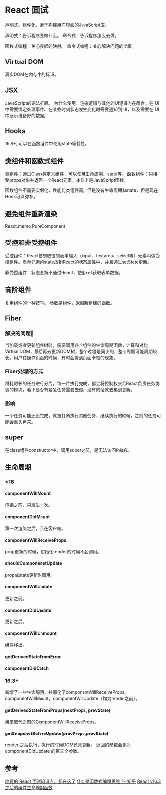 # React 面试

声明式、组件化，用于构建用户界面的JavaScript库。

声明式：告诉程序要做什么。
命令式：告诉程序怎么去做。

函数式编程：关心数据的映射。
命令式编程：关心解决问题的步骤。

## Virtual DOM

真实DOM在内存中的标识。

## JSX

JavaScript的语法扩展。
为什么使用：渲染逻辑与其他的UI逻辑内在耦合。在 UI 中需要绑定处理事件、在某些时刻状态发生变化时需要通知到 UI，以及需要在 UI 中展示准备好的数据。

## Hooks

16.8+, 可以在函数组件中使用state等特性。

## 类组件和函数式组件

类组件：通过Class类定义组件，可以使用生命周期、state等。
函数组件：只接受props对象并返回一个React元素，本质上是JavaScript函数。

函数组件不需要实例化，性能比类组件高，但是没有生命周期和state，但是现在Hook可以弥补。

## 避免组件重新渲染

React.memo
PureComponent

## 受控和非受控组件

受控组件：React控制取值的表单输入（input、textarea、select等）元素叫做受控组件。表单元素的state放到React的状态属性中，并且通过setState更新。

非受控组件：状态更新不通过React，使用`ref`获取表单数据。

## 高阶组件

复用组件的一种技巧。
参数是组件，返回新组建的函数。

## Fiber

### 解决的问题🤔

当加载或者更新组件树时，需要调用各个组件的生命周期函数，计算和对比Virtual DOM，最后再去更新DOM树，整个过程是同步的，整个周期可能周期较长。用户在操作页面的时候，有时会看到页面卡顿的现象。

### Fiber处理的方式

将耗时长的任务进行分片，每一片执行完成，都会将控制权交给React负责任务协调的模块，看下是否有紧急任务需要去做，没有的话就去集训更新。

### 影响

一个任务可能还没完成，就被打断执行其他任务，继续执行的时候，之前的任务可能会重头再来。

## super

在class组件constructor中，调用super之前，是无法访问this的。

## 生命周期

### <16

#### componentWillMount

渲染之前，只发生一次。

#### componentDidMount

第一次渲染之后，只在客户端。

#### componentWillReceiveProps

prop更新的时候，初始化render的时候不会调用。

#### shouldComponenetUpdate

prop或state更新时调用。

#### componentWillUpdate

更新之前。

#### componentDidUpdate

更新之后。

#### componentWillUnmount

组件移出。

#### getDerivedStateFromError

#### componentDidCatch

### 16.3+

新增了一些生命周期，并弱化了componentWillReceiveProps，componentWillMount，componentWillUpdate（均为render之前）。

#### getDerivedStateFromProps(nextProps, prevState)

用来取代之前的ComponentWillReceiveProps。

#### getSnapshotBeforeUpdate(prevProps,prevState)

render 之后执行，执行的时候DOM还未更新。
返回的参数会作为componentDidUpdate 的第三个参数。

## 参考

[你要的 React 面试知识点，都在这了](https://juejin.im/post/5cf0733de51d4510803ce34e)
[什么是函数式编程思维？- 知乎](https://www.zhihu.com/question/28292740/answer/40336090)
[React v16.3之后的组件生命周期函数](https://zhuanlan.zhihu.com/p/38030418)